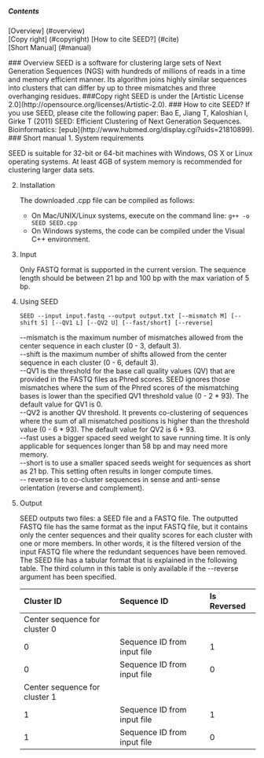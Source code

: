 ##### Contents
[Overview] (#overview)  
[Copy right] (#copyright)
[How to cite SEED?] (#cite)  
[Short Manual] (#manual)  

<a name="overview"/>
### Overview
SEED is a software for clustering large sets of Next Generation Sequences (NGS) with hundreds of millions of reads in a time and memory efficient manner. Its algorithm joins highly similar sequences into clusters that can differ by up to three mismatches and three overhanging residues.

<a name="copyright"/>
###Copy right
SEED is under the [Artistic License 2.0](http://opensource.org/licenses/Artistic-2.0).

<a name="cite"/>
### How to cite SEED?
If you use SEED, please cite the following paper:  
Bao E, Jiang T, Kaloshian I, Girke T (2011) SEED: Efficient Clustering of Next Generation Sequences. Bioinformatics: [epub](http://www.hubmed.org/display.cgi?uids=21810899).

<a name="manual"/>
### Short manual
1. System requirements

   SEED is suitable for 32-bit or 64-bit machines with Windows, OS X or Linux operating systems. At least 4GB of system memory is recommended for clustering larger data sets.

2. Installation

   The downloaded .cpp file can be compiled as follows:  
   * On Mac/UNIX/Linux systems, execute on the command line: `g++ -o SEED SEED.cpp`
   * On Windows systems, the code can be compiled under the Visual C++ environment.

3. Input

   Only FASTQ format is supported in the current version. The sequence length should be between 21 bp and 100 bp with the max variation of 5 bp.

4. Using SEED

   ```
   SEED --input input.fastq --output output.txt [--mismatch M] [--shift S] [--QV1 L] [--QV2 U] [--fast/short] [--reverse]
   ```

   --mismatch is the maximum number of mismatches allowed from the center sequence in each cluster (0 - 3, default 3).  
   --shift is the maximum number of shifts allowed from the center sequence in each cluster (0 - 6, default 3).  
   --QV1 is the threshold for the base call quality values (QV) that are provided in the FASTQ files as Phred scores. SEED ignores those mismatches where the sum of the Phred scores of the mismatching bases is lower than the specified QV1 threshold value (0 - 2 * 93). The default value for QV1 is 0.  
   --QV2 is another QV threshold. It prevents co-clustering of sequences where the sum of all mismatched positions is higher than the threshold value (0 - 6 * 93). The default value for QV2 is 6 * 93.  
   --fast uses a bigger spaced seed weight to save running time. It is only applicable for sequences longer than 58 bp and may need more memory.  
   --short is to use a smaller spaced seeds weight for sequences as short as 21 bp. This setting often results in longer compute times.  
   -- reverse is to co-cluster sequences in sense and anti-sense orientation (reverse and complement).

5. Output

   SEED outputs two files: a SEED file and a FASTQ file. The outputted FASTQ file has the same format as the input FASTQ file, but it contains only the center sequences and their quality scores for each cluster with one or more members. In other words, it is the filtered version of the input FASTQ file where the redundant sequences have been removed. The SEED file has a tabular format that is explained in the following table. The third column in this table is only available if the --reverse argument has been specified.

   |Cluster ID                   |Sequence ID                  | Is Reversed                 |
   |:----------------------------|:----------------------------|:----------------------------|
   |Center sequence for cluster 0|                             |                             |
   |0                            |Sequence  ID from input file |1                            |
   |0                            |Sequence  ID from input file |0                            |
   |Center sequence for cluster 1|                             |                             |
   |1                            |Sequence  ID from input file |1                            |
   |1                            |Sequence  ID from input file |0                            |
